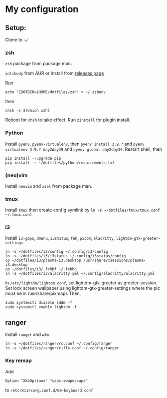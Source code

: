 # My configuration


## Setup:

Clone to `~/`

### zsh

`zsh` package from package man.

`antibody` from AUR or install from [releases page](https://github.com/getantibody/antibody/releases)

Run

`echo "ZDOTDIR=$HOME/dotfiles/zsh" > ~/.zshenv`

then 

`chsh -s $(which zsh)`

Reboot for `chsh` to take effect.
Run `zinstall` for plugin install.

### Python
Install `pyenv`, `pyenv-virtualenv`, then `pyenv install 3.9.?` and `pyenv virtualenv 3.9.? day2day39` and `pyenv global day2day39`.
Restart shell, then
```
pip install --upgrade pip
pip install -r ~/dotfiles/python/requirements.txt
```

### (neo)vim
Install `neovim` and `xsel` from package man.

### tmux
Install `tmux` then create config symlink by `ln -s ~/dotfiles/tmux/tmux.conf ~/.tmux.conf`

### i3
Install `i3-gaps`, `dmenu`, `i3status`, `feh`, `picom`, `alacritty`, `lightdm-gtk-greeter-settings`
```
ln -s ~/dotfiles/i3/config ~/.config/i3/config
ln -s ~/dotfiles/i3/i3status ~/.config/i3status/config
cp ~/dotfiles/i3/plasma-i3.desktop /usr/share/xsessions/plasma-i3.desktop
cp ~/dotfiles/i3/.fehbf ~/.fehbg
ln -s ~/dotfiles/i3/alacritty.yml ~/.config/alacritty/alacritty.yml
```
In `/etc/lightdm/lightdm.conf`, set lightdm-gtk-greeter as greeter-session.
Set lock screen wallpaper using lightdm-gtk-greeter-settings where the pic must be in /usr/share/pixmaps
Then,
```
sudo systemctl disable sddm -f
sudo systemctl enable lightdm -f
```

## ranger
Install `ranger` and `w3m`
```
ln -s ~/dotfiles/ranger/rc.conf ~/.config/ranger
ln -s ~/dotfiles/ranger/rifle.conf ~/.config/ranger
```

### Key remap
Add 
```
Option "XkbOptions" "caps:swapescape"
```
to  `/etc/X11/xorg.conf.d/00-keyboard.conf`


